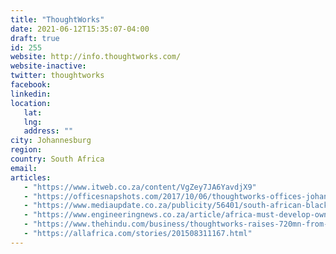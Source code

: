 ```yaml
---
title: "ThoughtWorks"
date: 2021-06-12T15:35:07-04:00
draft: true
id: 255
website: http://info.thoughtworks.com/
website-inactive: 
twitter: thoughtworks
facebook: 
linkedin: 
location: 
   lat: 
   lng: 
   address: ""
city: Johannesburg
region: 
country: South Africa
email: 
articles:
   - "https://www.itweb.co.za/content/VgZey7JA6YavdjX9"
   - "https://officesnapshots.com/2017/10/06/thoughtworks-offices-johannesburg/"
   - "https://www.mediaupdate.co.za/publicity/56401/south-african-black-girls-code-initiative-is-ready-to-expand"
   - "https://www.engineeringnews.co.za/article/africa-must-develop-own-programmers-to-reverse-digital-poverty-2013-05-24/rep_id:4136"
   - "https://www.thehindu.com/business/thoughtworks-raises-720mn-from-investors/article33582243.ece"
   - "https://allafrica.com/stories/201508311167.html"
---
```


